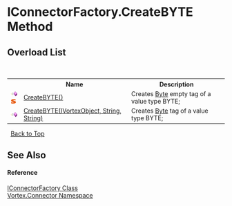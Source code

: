 # IConnectorFactory.CreateBYTE Method 
 


## Overload List
&nbsp;<table><tr><th></th><th>Name</th><th>Description</th></tr><tr><td>![Public method](media/pubmethod.gif "Public method")![Static member](media/static.gif "Static member")</td><td><a href="M_Vortex_Connector_IConnectorFactory_CreateBYTE.md">CreateBYTE()</a></td><td>
Creates <a href="http://msdn2.microsoft.com/en-us/library/yyb1w04y" target="_blank">Byte</a> empty tag of a value type BYTE;</td></tr><tr><td>![Public method](media/pubmethod.gif "Public method")</td><td><a href="M_Vortex_Connector_IConnectorFactory_CreateBYTE_1.md">CreateBYTE(IVortexObject, String, String)</a></td><td>
Creates <a href="http://msdn2.microsoft.com/en-us/library/yyb1w04y" target="_blank">Byte</a> tag of a value type BYTE;</td></tr></table>&nbsp;
<a href="#iconnectorfactory.createbyte-method">Back to Top</a>

## See Also


#### Reference
<a href="T_Vortex_Connector_IConnectorFactory.md">IConnectorFactory Class</a><br /><a href="N_Vortex_Connector.md">Vortex.Connector Namespace</a><br />